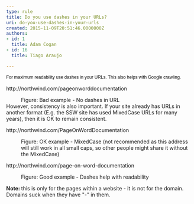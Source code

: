 ```yaml
---
type: rule
title: Do you use dashes in your URLs?
uri: do-you-use-dashes-in-your-urls
created: 2015-11-09T20:51:46.0000000Z
authors:
- id: 1
  title: Adam Cogan
- id: 16
  title: Tiago Araujo

---
```




<span class='intro'> <p><span style="color&#58;#000000;font-family&#58;verdana, sans-serif;font-size&#58;12px;line-height&#58;16.8px;">For maximum readability use dashes in your URLs. This also helps with Google crawling.</span></p> </span>

<p class="ssw15-rteElement-GreyBox">http&#58;//northwind.com/pageonworddocumentation</p><div><dd class="ssw15-rteElement-FigureBad"> Figure&#58; Bad example - No dashes in URL</dd> However, consistency is also important. If your site already has URLs in another format (E.g. the SSW site has used MixedCase URLs for many years), then it is OK to remain consistent.<span style="background-color&#58;#ffffff;"><br></span><p class="ssw15-rteElement-GreyBox">http&#58;//northwind.com/PageOnWordDocumentation</p></div><div><dd class="ssw15-rteElement-FigureNormal"> Figure&#58; OK example - MixedCase (not recommended as​ this address will still work in all small caps, so other&#160;people might share it without the MixedCase)</dd><div><p class="ssw15-rteElement-GreyBox">http&#58;//northwind.com/page-on-word-documentation</p></div><div><dd class="ssw15-rteElement-FigureGood">Figure&#58; Good example - Dashes help with readability </dd></div>
   <div><p class="ssw15-rteElement-P">
         <b>Note&#58;&#160;</b>this is only for the pages within a website - it is not for the domain. Domains suck when they have &quot;-&quot; in them.&#160;<br></p></div></div>


